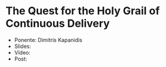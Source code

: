The Quest for the Holy Grail of Continuous Delivery
=======================

* Ponente: Dimitris Kapanidis
* Slides:
* Vídeo:
* Post: